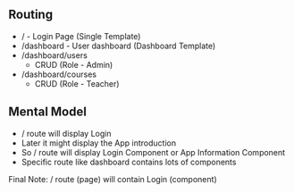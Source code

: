 ## Routing

- / - Login Page (Single Template)
- /dashboard - User dashboard (Dashboard Template)
- /dashboard/users 
    - CRUD (Role - Admin)
- /dashboard/courses 
    - CRUD (Role - Teacher)
    
## Mental Model

- / route will display Login 
- Later it might display the App introduction
- So / route will display Login Component or App Information Component
- Specific route like dashboard contains lots of components

Final Note: / route (page) will contain Login (component)
